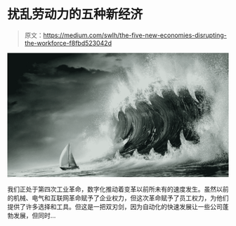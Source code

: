 # 扰乱劳动力的五种新经济

> 原文：<https://medium.com/swlh/the-five-new-economies-disrupting-the-workforce-f8fbd523042d>

![](img/dd09e06e9e6554231f9e547843fb6e0a.png)

我们正处于第四次工业革命，数字化推动着变革以前所未有的速度发生。虽然以前的机械、电气和互联网革命赋予了企业权力，但这次革命赋予了员工权力，为他们提供了许多选择和工具。但这是一把双刃剑，因为自动化的快速发展让一些公司蓬勃发展，但同时…
